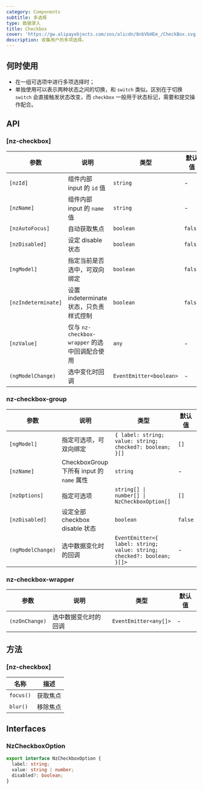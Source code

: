 ```yaml
---
category: Components
subtitle: 多选框
type: 数据录入
title: Checkbox
cover: 'https://gw.alipayobjects.com/zos/alicdn/8nbVbHEm_/CheckBox.svg'
description: 收集用户的多项选择。
---
```



## 何时使用

- 在一组可选项中进行多项选择时；
- 单独使用可以表示两种状态之间的切换，和 `switch` 类似。区别在于切换 `switch` 会直接触发状态改变，而 `checkbox` 一般用于状态标记，需要和提交操作配合。


## API

### [nz-checkbox]

| 参数                  | 说明                                 | 类型                      | 默认值     |
|---------------------|------------------------------------|-------------------------|---------|
| `[nzId]`            | 组件内部 input 的 `id` 值                | `string`                | -       |
| `[nzName]`          | 组件内部 input 的 `name` 值              | `string`                | -       |
| `[nzAutoFocus]`     | 自动获取焦点                             | `boolean`               | `false` |
| `[nzDisabled]`      | 设定 disable 状态                      | `boolean`               | `false` |
| `[ngModel]`         | 指定当前是否选中，可双向绑定                     | `boolean`               | `false` |
| `[nzIndeterminate]` | 设置 indeterminate 状态，只负责样式控制        | `boolean`               | `false` |
| `[nzValue]`         | 仅与 `nz-checkbox-wrapper` 的选中回调配合使用 | `any`                   | -       |
| `(ngModelChange)`   | 选中变化时回调                            | `EventEmitter<boolean>` | -       |

### nz-checkbox-group

| 参数                | 说明                                  | 类型                                                                     | 默认值     |
|-------------------|-------------------------------------|------------------------------------------------------------------------|---------|
| `[ngModel]`       | 指定可选项，可双向绑定                         | `{ label: string; value: string; checked?: boolean; }[]`               | `[]`    |
| `[nzName]`        | CheckboxGroup 下所有 input 的 `name` 属性 | `string`                                                               | -       |
| `[nzOptions]`     | 指定可选项                               | `string[] \| number[] \| NzCheckboxOption[]`                           | `[]`    |
| `[nzDisabled]`    | 设定全部 checkbox disable 状态            | `boolean`                                                              | `false` |
| `(ngModelChange)` | 选中数据变化时的回调                          | `EventEmitter<{ label: string; value: string; checked?: boolean; }[]>` | -       |

### nz-checkbox-wrapper

| 参数             | 说明         | 类型                    | 默认值 |
|----------------|------------|-----------------------|-----|
| `(nzOnChange)` | 选中数据变化时的回调 | `EventEmitter<any[]>` | -   |

## 方法

### [nz-checkbox]

| 名称        | 描述   |
|-----------|------|
| `focus()` | 获取焦点 |
| `blur()`  | 移除焦点 |

## Interfaces

### NzCheckboxOption

```ts
export interface NzCheckboxOption {
  label: string;
  value: string | number;
  disabled?: boolean;
}
```